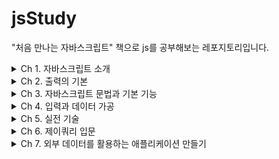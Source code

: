 # jsStudy
 "처음 만나는 자바스크립트" 책으로 js를 공부해보는 레포지토리입니다.

<details>
<summary>Ch 1. 자바스크립트 소개</summary>
<div markdown="1">

- [ ] 1-1. 자바스크립트를 배우려는 여러분에게
- [ ] 1-2. 자바스크립트의 정체는?
- [ ] 1-3. 자바스크립트 '프로그래밍'과 동작 구조
- [ ] 1-4. 각 장의 개요
- [ ] 1-5. 도구 준비하기
- [ ] 1.6 예제 데이터 다운로드
- [ ] 1-7. 템플릿을 준비한 후 출발!

</div>
</details>

<details>
<summary>Ch 2. 출력의 기본</summary>
<div markdown="1">

- [ ] 2-1. 콘솔에 출력하기
- [ ] 2-2. 자바스크립트는 어디에 작성하는가?
- [ ] 2-3. 다이얼로그 박스 표시
- [ ] 2-4. HTML 변경하기

</div>
</details>

<details>
<summary>Ch 3. 자바스크립트 문법과 기본 기능</summary>
<div markdown="1">

- [ ] 3-1. 확인 다이얼로 박스 표시하기
- [ ] 3-2. 입력 내용에 따라 동작 변경하기
- [ ] 3-3. 동작의 범위를 넓히자
- [ ] 3-4. 숫자 맞추기 게임
- [ ] 3-5. 시간에 따라 다른 메시지 표시하기
- [ ] 3-6. 1장, 2장, 3장...이라고 출력
- [ ] 3-7. 콘솔로 몬스터를 물리치자
- [ ] 3-8. 세금 포함 가격 계산하기
- [ ] 3-9. FizzBuzz
- [ ] 3-10. 항목을 리스트로 표시하기
- [ ] 3-11. 아이템 가격과 재고 표시하기

</div>
</details>

<details>
<summary>Ch 4. 입력과 데이터 가공</summary>
<div markdown="1">

- [ ] 4-1. 폼의 입력 내용 가져오기
- [ ] 4-2. 알기 쉽게 날짜/시간 표시하기
- [ ] 4-3. '0'을 붙여서 자릿수 맞추기
- [ ] 4-4. 소수점 자릿수 버리기

</div>
</details>

<details>
<summary>Ch 5. 실전 기술</summary>
<div markdown="1">

- [ ] 5-1. 카운트다운 타이머
- [ ] 5-2. 풀다운 메뉴로 페이지 이동하기
- [ ] 5-3. 설문지 응답은 한 번만!
- [ ] 5-4. 사진 변경하기
- [ ] 5-5. 슬라이드쇼

</div>
</details>

<details>
<summary>Ch 6. 제이쿼리 입문</summary>
<div markdown="1">

- [ ] 6-1. 열렸다 닫혔다 하는 내비게이션 메뉴
- [ ] 6-2. 박스 열고 닫기
- [ ] 6-3. 공석 상황 확인

</div>
</details>

<details>
<summary>Ch 7. 외부 데이터를 활용하는 애플리케이션 만들기</summary>
<div markdown="1">

- [ ] 7-1. 최신 기사를 목록으로 표시하기
- [ ] 7-2. 웹 API를 사용해 보자

</div>
</details>
